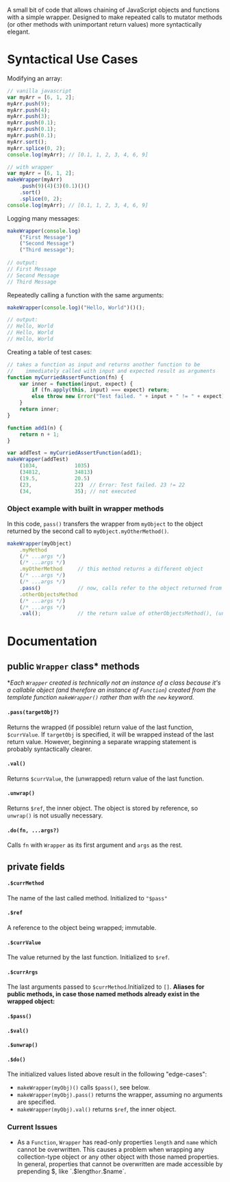A small bit of code that allows chaining of JavaScript objects and functions with a simple wrapper. Designed to make repeated calls to mutator methods (or other methods with unimportant return values) more syntactically elegant.

# Syntactical Use Cases
Modifying an array:
```javascript
// vanilla javascript
var myArr = [6, 1, 2];
myArr.push(9);
myArr.push(4);
myArr.push(3);
myArr.push(0.1);
myArr.push(0.1);
myArr.push(0.1);
myArr.sort();
myArr.splice(0, 2);
console.log(myArr); // [0.1, 1, 2, 3, 4, 6, 9]

// with wrapper
var myArr = [6, 1, 2];
makeWrapper(myArr)
    .push(9)(4)(3)(0.1)()()
    .sort()
    .splice(0, 2);
console.log(myArr); // [0.1, 1, 2, 3, 4, 6, 9]
```

Logging many messages:
```javascript
makeWrapper(console.log)
    ("First Message")
    ("Second Message")
    ("Third message");
    
// output:
// First Message
// Second Message
// Third Message
```

Repeatedly calling a function with the same arguments:
```javascript
makeWrapper(console.log)("Hello, World")()();

// output:
// Hello, World
// Hello, World
// Hello, World
```

Creating a table of test cases:
```javascript
// takes a function as input and returns another function to be 
//    immediately called with input and expected result as arguments
function myCurriedAssertFunction(fn) {
    var inner = function(input, expect) {
        if (fn.apply(this, input) === expect) return;
        else throw new Error("Test failed. " + input + " != " + expect);
    }
    return inner;
}

function add1(n) {
    return n + 1;
}

var addTest = myCurriedAssertFunction(add1);
makeWrapper(addTest)
    (1034,            1035)
    (34812,           34813)
    (19.5,            20.5)
    (23,              22)  // Error: Test failed. 23 != 22
    (34,              35); // not executed
```
### Object example with built in wrapper methods
In this code, `pass()` transfers the wrapper from `myObject` to the object returned by the second call to `myObject.myOtherMethod()`.
```javascript
makeWrapper(myObject)
    .myMethod
    (/* ...args */)
    (/* ...args */)
    .myOtherMethod     // this method returns a different object
    (/* ...args */)
    (/* ...args */)
    .pass()            // now, calls refer to the object returned from myOtherMethod()
    .otherObjectsMethod     
    (/* ...args */)
    (/* ...args */)
    .val();            // the return value of otherObjectsMethod(), (unwrapped)
```
# Documentation

## public `Wrapper` class* methods
**Each `Wrapper` created is technically not an instance of a class because it's a callable object (and therefore an instance of `Function`) created from the template function `makeWrapper()` rather than with the `new` keyword.*
#### `.pass(targetObj?)`
Returns the wrapped (if possible) return value of the last function, `$currValue`. If `targetObj` is specified, it will be wrapped instead of the last return value. However, beginning a separate wrapping statement is probably syntactically clearer.
#### `.val()`
Returns `$currValue`, the (unwrapped) return value of the last function.
#### `.unwrap()`
Returns `$ref`, the inner object. The object is stored by reference, so `unwrap()` is not usually necessary.
#### `.do(fn, ...args?)`
Calls `fn` with `Wrapper` as its first argument and `args` as the rest.
## private fields
#### `.$currMethod`
The name of the last called method. Initialized to `"$pass"`                 
#### `.$ref`
A reference to the object being wrapped; immutable.
#### `.$currValue`
The value returned by the last function. Initialized to `$ref`.
#### `.$currArgs`
The last arguments passed to `$currMethod`.Initialized to `[]`.
**Aliases for public methods, in case those named methods already exist in the wrapped object:**
#### `.$pass()`
#### `.$val()`
#### `.$unwrap()`
#### `.$do()`

The initialized values listed above result in the following "edge-cases":
- `makeWrapper(myObj)()` calls `$pass()`, see below.
- `makeWrapper(myObj).pass()` returns the wrapper, assuming no arguments are specified.
- `makeWrapper(myObj).val()` returns `$ref`, the inner object.

### Current Issues
- As a `Function`, `Wrapper` has read-only properties `length` and `name` which cannot be overwritten. This causes a problem when wrapping any collection-type object or any other object with those named properties. In general, properties that cannot be overwritten are made accessible by prepending $, like `.$length` or `.$name`.
